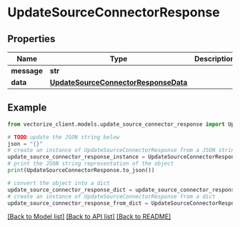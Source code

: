 # UpdateSourceConnectorResponse


## Properties

Name | Type | Description | Notes
------------ | ------------- | ------------- | -------------
**message** | **str** |  | 
**data** | [**UpdateSourceConnectorResponseData**](UpdateSourceConnectorResponseData.md) |  | 

## Example

```python
from vectorize_client.models.update_source_connector_response import UpdateSourceConnectorResponse

# TODO update the JSON string below
json = "{}"
# create an instance of UpdateSourceConnectorResponse from a JSON string
update_source_connector_response_instance = UpdateSourceConnectorResponse.from_json(json)
# print the JSON string representation of the object
print(UpdateSourceConnectorResponse.to_json())

# convert the object into a dict
update_source_connector_response_dict = update_source_connector_response_instance.to_dict()
# create an instance of UpdateSourceConnectorResponse from a dict
update_source_connector_response_from_dict = UpdateSourceConnectorResponse.from_dict(update_source_connector_response_dict)
```
[[Back to Model list]](../README.md#documentation-for-models) [[Back to API list]](../README.md#documentation-for-api-endpoints) [[Back to README]](../README.md)



